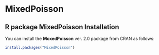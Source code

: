 # MixedPoisson
R package MixedPoisson
Installation
------------

You can install the **MoxedPoisson** ver. 2.0 package from CRAN as follows:

``` r
install.packages("MixedPoisson")
```
